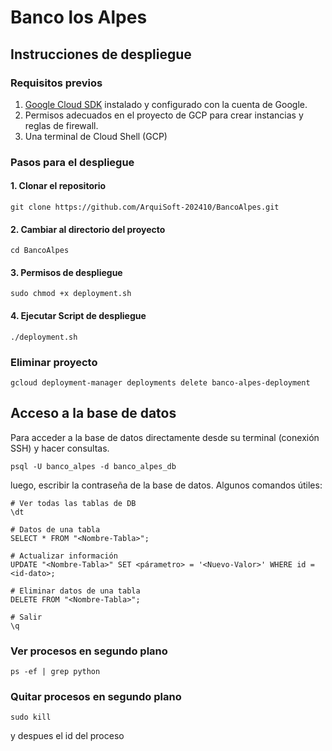 # Banco los Alpes
## Instrucciones de despliegue
### Requisitos previos
1. [Google Cloud SDK](https://cloud.google.com/sdk/docs/install) instalado y configurado con la cuenta de Google.
2. Permisos adecuados en el proyecto de GCP para crear instancias y reglas de firewall.
3. Una terminal de Cloud Shell (GCP)
### Pasos para el despliegue
#### 1. Clonar el repositorio
```console
git clone https://github.com/ArquiSoft-202410/BancoAlpes.git
```
#### 2. Cambiar al directorio del proyecto
```console
cd BancoAlpes
```
#### 3. Permisos de despliegue
```console
sudo chmod +x deployment.sh
```
#### 4. Ejecutar Script de despliegue
```console
./deployment.sh
```
### Eliminar proyecto
```console
gcloud deployment-manager deployments delete banco-alpes-deployment
```
## Acceso a la base de datos
Para acceder a la base de datos directamente desde su terminal (conexión SSH) y hacer consultas.
```console
psql -U banco_alpes -d banco_alpes_db
```
luego, escribir la contraseña de la base de datos.
Algunos comandos útiles:
```console
# Ver todas las tablas de DB
\dt

# Datos de una tabla
SELECT * FROM "<Nombre-Tabla>";

# Actualizar información
UPDATE "<Nombre-Tabla>" SET <párametro> = '<Nuevo-Valor>' WHERE id = <id-dato>;

# Eliminar datos de una tabla
DELETE FROM "<Nombre-Tabla>";

# Salir
\q
```
### Ver procesos en segundo plano
```console
ps -ef | grep python
```
### Quitar procesos en segundo plano
```console
sudo kill 
```
y despues el id del proceso
